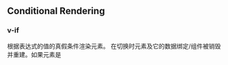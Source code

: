 ## Conditional Rendering

### v-if
根据表达式的值的真假条件渲染元素。
在切换时元素及它的数据绑定/组件被销毁并重建。如果元素是 <template> ，将提出它的内容作为条件块。

当条件变化时该指令触发过渡效果。

当 v-for 与 v-if 一起使用时，v-for 的优先级高于 v-if 。

### 用**key**管理可复用的元素
Vue会尽可能高效地渲染元素，通常会复用已有元素而不是从头开始渲染。给相同的元素都添加一个具有唯一值的 `key` 属性即可：  

```html
<template v-if="loginType === 'username'">
    <label>UserName</label>
    <input type="text" placeholder="Enter your username" key="username-input">
</template>
<template v-else>
    <label>Email</label>
    <input type="text" placeholder="Enter your email addr" key="email-input">
</template>

<button @click="toggleLoginType">Toggle login type</button>
```   

```js
const vm = new Vue({
    el: '#main',
    data: {
        loginType: 'username'
    },

    methods: {
        toggleLoginType () {
            this.loginType === 'username' ? this.loginType = 'email' : this.loginType = 'username';
        }
    }
});
```

如上代码所示，如果不添加 `key` 属性，则两个 input 元素为了更高效地渲染，会进行复用；如果添加了 `key` ，两个 input 元素将完全独立，不再复用。  


### v-show 指令

```html
<template v-show="isShow">
    <p>根据条件展示元素的选项</p>
    <p>不同的是带有 v-show 的元素始终会被渲染并保留在 DOM 中。v-show 只是简单地切换元素的 CSS 属性 display。</p>
</template>

<button @click="toggleShow">Toggle Show</button>
```

```js
const vm = new Vue({
    el: '#main',
    data: {
        isShow: false
    },

    methods: {
        toggleShow () {
            this.isShow = !this.isShow;
        }
    }
});
```

点击按钮，页面内容并没有发生变化，这是由于 `v-show` 指令不支持 `<template>` 元素，且 `v-else` 也不支持 `<template>` 元素。  

```html
<div class="content" v-show="isShow">
    <p>根据条件展示元素的选项</p>
    <p>不同的是带有 v-show 的元素始终会被渲染并保留在 DOM 中。v-show 只是简单地切换元素的 CSS 属性 display。</p>
</div>

<button @click="toggleShow">Toggle Show</button>
```

点击按钮，页面内容会隐藏显示交互变化。   

> **v-if 和 v-show 的区别**   
`v-if` 是“真正”的条件渲染，因为它会确保在切换过程中条件块内的事件监听器和子组件适当地被销毁和重建。  
`v-show` 简单地切换元素的 CSS 属性 display ；不管初始条件是什么，元素总是会被渲染
